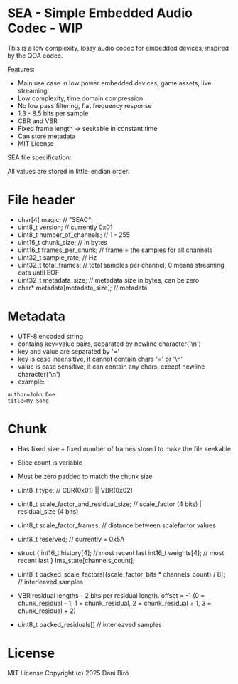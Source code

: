 # SEA - Simple Embedded Audio Codec - WIP

This is a low complexity, lossy audio codec for embedded devices, inspired by the QOA codec.

Features:

- Main use case in low power embedded devices, game assets, live streaming
- Low complexity, time domain compression
- No low pass filtering, flat frequency response
- 1.3 - 8.5 bits per sample
- CBR and VBR
- Fixed frame length -> seekable in constant time
- Can store metadata
- MIT License

SEA file specification:

All values are stored in little-endian order.

# File header

- char[4] magic; // "SEAC";
- uint8_t version; // currently 0x01
- uint8_t number_of_channels; // 1 - 255
- uint16_t chunk_size; // in bytes
- uint16_t frames_per_chunk; // frame = the samples for all channels
- uint32_t sample_rate; // Hz
- uint32_t total_frames; // total samples per channel, 0 means streaming data until EOF
- uint32_t metadata_size; // metadata size in bytes, can be zero
- char\* metadata[metadata_size]; // metadata

# Metadata

- UTF-8 encoded string
- contains key=value pairs, separated by newline character('\n')
- key and value are separated by '='
- key is case insensitive, it cannot contain chars '=' or '\n'
- value is case sensitive, it can contain any chars, except newline character('\n')
- example:

```
author=John Doe
title=My Song
```

# Chunk

- Has fixed size + fixed number of frames stored to make the file seekable
- Slice count is variable
- Must be zero padded to match the chunk size

- uint8_t type; // CBR(0x01) || VBR(0x02)
- uint8_t scale_factor_and_residual_size; // scale_factor (4 bits) | residual_size (4 bits)
- uint8_t scale_factor_frames; // distance between scalefactor values
- uint8_t reserved; // currently = 0x5A

- struct {
  int16_t history[4]; // most recent last
  int16_t weights[4]; // most recent last
  } lms_state[channels_count];

- uint8_t packed_scale_factors[(scale_factor_bits * channels_count) / 8]; // interleaved samples

- VBR residual lengths - 2 bits per residual length. offset = -1 (0 = chunk_residual - 1, 1 = chunk_residual, 2 = chunk_residual + 1, 3 = chunk_residual + 2)

- uint8_t packed_residuals[] // interleaved samples

# License

MIT License
Copyright (c) 2025 Dani Biró
